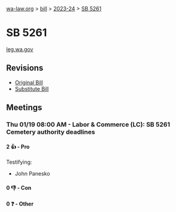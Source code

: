 [wa-law.org](/) > [bill](/bill/) > [2023-24](/bill/2023-24/) > [SB 5261](/bill/2023-24/sb/5261/)

# SB 5261
[leg.wa.gov](https://app.leg.wa.gov/billsummary?BillNumber=5261&Year=2023&Initiative=false)

## Revisions
* [Original Bill](1/)
* [Substitute Bill](S/)

## Meetings
### Thu 01/19 08:00 AM - Labor & Commerce (LC): SB 5261 Cemetery authority deadlines
#### 2 👍 - Pro
Testifying:
* John Panesko

#### 0 👎 - Con

#### 0 ❓ - Other

